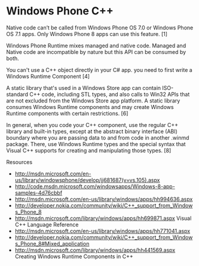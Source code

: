 # Windows Phone C++

Native code can’t be called from Windows Phone OS 7.0 or Windows Phone OS 7.1 apps. Only Windows Phone 8 apps can use this feature. [1]

Windows Phone Runtime mixes managed and native code. Managed and Native code are incompatible by nature but this API can be consumed by both.

You can't use a C++ object directly in your C# app. you need to first write a Windows Runtime Component [4]

A static library that's used in a Windows Store app can contain ISO-standard C++ code, including STL types, and also calls to Win32 APIs that are not excluded from the Windows Store app platform. A static library consumes Windows Runtime components and may create Windows Runtime components with certain restrictions. [6]

In general, when you code your C++ component, use the regular C++ library and built-in types, except at the abstract binary interface (ABI) boundary where you are passing data to and from code in another .winmd package. There, use Windows Runtime types and the special syntax that Visual C++ supports for creating and manipulating those types. [8]

Resources

* http://msdn.microsoft.com/en-us/library/windowsphone/develop/jj681687(v=vs.105).aspx
* http://code.msdn.microsoft.com/windowsapps/Windows-8-app-samples-4d76cbbf
* http://msdn.microsoft.com/en-us/library/windows/apps/hh994636.aspx
* http://developer.nokia.com/community/wiki/C++_support_from_Windows_Phone_8
* http://msdn.microsoft.com/library/windows/apps/hh699871.aspx Visual C++ Language Reference
* http://msdn.microsoft.com/en-us/library/windows/apps/hh771041.aspx
* http://developer.nokia.com/community/wiki/C++_support_from_Windows_Phone_8#Mixed_application
* http://msdn.microsoft.com/library/windows/apps/hh441569.aspx Creating Windows Runtime Components in C++